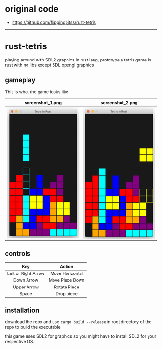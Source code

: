 # original code

- https://github.com/flippingbitss/rust-tetris

<hr />

# rust-tetris
playing around with SDL2 graphics in rust lang, prototype a tetris game in rust with no libs except SDL opengl graphics


## gameplay
This is what the game looks like 

screenshot_1.png           |  screenshot_2.png
:-------------------------:|:-------------------------:
![Game Screenshot 1](/screenshot_1.png?raw=true "Game Screenshot 1") |  ![Game Screenshot 2](/screenshot_2.png?raw=true "Game Screenshot 2")


## controls
 Key | Action
 :-------------------------:|:-------------------------:
 Left or Right Arrow | Move Horizontal
 Down Arrow | Move Piece Down
 Upper Arrow | Rotate Piece
 Space | Drop piece
 
 
## installation
download the repo and use 
`cargo build --release` in root directory of the repo to build the executable

this game uses SDL2 for graphics so you might have to install SDL2 for your respective OS.
